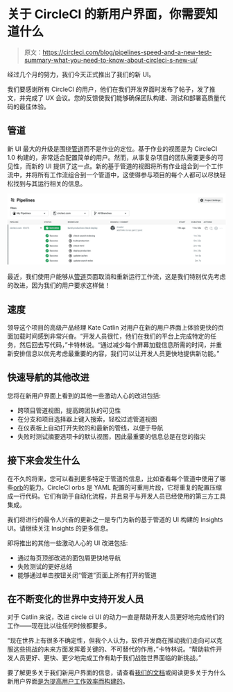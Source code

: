 # 关于 CircleCI 的新用户界面，你需要知道什么

> 原文：<https://circleci.com/blog/pipelines-speed-and-a-new-test-summary-what-you-need-to-know-about-circleci-s-new-ui/>

经过几个月的努力，我们今天正式推出了我们的新 UI。

我们要感谢所有 CircleCI 的用户，他们在我们开发界面时发布了帖子，发了推文，并完成了 UX 会议。您的反馈使我们能够确保团队构建、测试和部署高质量代码的最佳体验。

## 管道

新 UI 最大的升级是围绕[管道](https://circleci.com/blog/what-is-a-ci-cd-pipeline/)而不是作业的定位。基于作业的视图是为 CircleCI 1.0 构建的，非常适合配置简单的用户。然而，从事复杂项目的团队需要更多的可见性，而新的 UI 提供了这一点。新的基于管道的视图将所有作业组合到一个工作流中，并将所有工作流组合到一个管道中，这使得参与项目的每个人都可以尽快轻松找到与其运行相关的信息。

![2020.08.17_pipe1.jpg](img/e066a1a463b750e258d45025932226f8.png)

最近，我们使用户能够从[管道](https://circleci.com/docs/project-build/#viewing-and-navigating-pipelines)页面取消和重新运行工作流，这是我们特别优先考虑的改进，因为我们的用户要求这样做！

## 速度

领导这个项目的高级产品经理 Kate Catlin 对用户在新的用户界面上体验更快的页面加载时间感到非常兴奋。“开发人员很忙，他们在我们的平台上完成特定的任务，然后回去写代码，”卡特林说。“通过减少每个屏幕加载信息所需的时间，并重新安排信息以优先考虑最重要的内容，我们可以让开发人员更快地提供新功能。”

## 快速导航的其他改进

您将在新用户界面上看到的其他一些激动人心的改进包括:

*   跨项目管道视图，提高跨团队的可见性
*   在分支和项目选择器上键入搜索，轻松过滤管道视图
*   在仪表板上自动打开失败的和最新的管线，以便于导航
*   失败时测试摘要选项卡的默认视图，因此最重要的信息总是在您的指尖

## 接下来会发生什么

在不久的将来，您可以看到更多特定于管道的信息，比如查看每个管道中使用了哪些[orb](https://circleci.com/orbs/)的能力。CircleCI orbs 是 YAML 配置的可重用片段，它将重复的配置压缩成一行代码。它们有助于自动化流程，并且易于与开发人员已经使用的第三方工具集成。

我们将进行的最令人兴奋的更新之一是专门为新的基于管道的 UI 构建的 Insights UI。请继续关注 Insights 的更多信息。

即将推出的其他一些激动人心的 UI 改进包括:

*   通过每页顶部改进的面包屑更快地导航
*   失败测试的更好总结
*   能够通过单击按钮关闭“管道”页面上所有打开的管道

## 在不断变化的世界中支持开发人员

对于 Catlin 来说，改进 circle ci UI 的动力一直是帮助开发人员更好地完成他们的工作——现在比以往任何时候都要多。

“现在世界上有很多不确定性，但我个人认为，软件开发商在推动我们走向可以克服这些挑战的未来方面发挥着关键的、不可替代的作用，”卡特林说。“帮助软件开发人员更好、更快、更少地完成工作有助于我们战胜世界面临的新挑战。”

要了解更多关于我们新用户界面的信息，请查看[我们的文档](https://circleci.com/docs/configuration-reference/)或阅读更多关于为什么新用户界面[是为提高用户工作效率而构建的](https://circleci.com/blog/introducing-our-redesigned-UI-built-for-increased-user-productivity/)。
